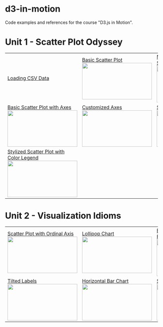 # d3-in-motion
Code examples and references for the course "D3.js in Motion".

# Unit 1 - Scatter Plot Odyssey

<table>
  <tr>
    <td>
      <a href="http://bl.ocks.org/curran/42ecc75c88515b382bacda3a525b20b6">Loading CSV Data</a>
    </td>
    <td>
      <a href="http://bl.ocks.org/curran/8c7538843c9ebd1330c347d332dc7f76">Basic Scatter Plot
      <br><img width="230" height="120" src="http://bl.ocks.org/curran/raw/8c7538843c9ebd1330c347d332dc7f76/thumbnail.png"></a>
    </td>
    <td>
      <a href="http://bl.ocks.org/curran/f4ca72a38bcbb5893d37ce48ed9d4796">Margin Convention with Scatter Plot
      <br><img width="230" height="120" src="http://bl.ocks.org/curran/raw/f4ca72a38bcbb5893d37ce48ed9d4796/thumbnail.png"></a>
    </td>
  </tr>
  <tr>
    <td>
      <a href="http://bl.ocks.org/curran/2f01f668410da7b0ea657b67cd461209">Basic Scatter Plot with Axes
      <br><img width="230" height="120" src="http://bl.ocks.org/curran/raw/2f01f668410da7b0ea657b67cd461209/thumbnail.png"></a>
    </td>
    <td>
      <a href="http://bl.ocks.org/curran/cd1da26cf42aea4429cf5e0d2406134f">Customized Axes
      <br><img width="230" height="120" src="http://bl.ocks.org/curran/raw/cd1da26cf42aea4429cf5e0d2406134f/thumbnail.png"></a>
    </td>
    <td>
      <a href="http://bl.ocks.org/curran/966ac9f212a8ceb1ea153fd1ee9f72c4">Scatter Plot Axis Labels
      <br><img width="230" height="120" src="http://bl.ocks.org/curran/raw/966ac9f212a8ceb1ea153fd1ee9f72c4/thumbnail.png"></a>
    </td>
  </tr>
  <tr>
    <td>
      <a href="http://bl.ocks.org/curran/ecb09f2605c7fbbadf0eeb75da5f0a6b">Stylized Scatter Plot with Color Legend
      <br><img width="230" height="120" src="http://bl.ocks.org/curran/raw/ecb09f2605c7fbbadf0eeb75da5f0a6b/thumbnail.png"></a>
    </td>
  </tr>
</table>

# Unit 2 - Visualization Idioms

<table>
  <tr>
    <td>
      <a href="http://bl.ocks.org/curran/76d8a075dee5420c01e35742f8598332">Scatter Plot with Ordinal Axis
      <br><img width="230" height="120" src="http://bl.ocks.org/curran/raw/76d8a075dee5420c01e35742f8598332/thumbnail.png"></a>
    </td>
    <td>
      <a href="http://bl.ocks.org/curran/d867264d468b323c2e76886d44e7e8f9">Lollipop Chart
      <br><img width="230" height="120" src="http://bl.ocks.org/curran/raw/d867264d468b323c2e76886d44e7e8f9/thumbnail.png"></a>
    </td>
    <td>
      <a href="http://bl.ocks.org/curran/372137cb593503f2f40a7aecc0f1cd4e">Bar Chart of Internet Users Per Country
      <br><img width="230" height="120" src="http://bl.ocks.org/curran/raw/372137cb593503f2f40a7aecc0f1cd4e/thumbnail.png"></a>
    </td>
  </tr>
  <tr>
    <td>
      <a href="http://bl.ocks.org/curran/167495acd7fcca38f697b683436cf6a2">Tilted Labels
      <br><img width="230" height="120" src="http://bl.ocks.org/curran/raw/167495acd7fcca38f697b683436cf6a2/thumbnail.png"></a>
    </td>
    <td>
      <a href="http://bl.ocks.org/curran/e842c1b64974666c60fc3e437f8c8cf9">Horizontal Bar Chart
      <br><img width="230" height="120" src="http://bl.ocks.org/curran/raw/e842c1b64974666c60fc3e437f8c8cf9/thumbnail.png"></a>
    </td>
    <td>
      <a href="http://bl.ocks.org/curran/3f2ff2e32652397de94d406460e240ce">Scatter Plot with Time Axis
      <br><img width="230" height="120" src="http://bl.ocks.org/curran/raw/3f2ff2e32652397de94d406460e240ce/thumbnail.png"></a>
    </td>
  </tr>
</table>
